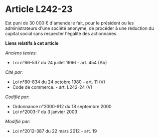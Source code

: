# Article L242-23

Est puni de 30 000 € d'amende le fait, pour le président ou les administrateurs d'une société anonyme, de procéder à une
réduction du capital social sans respecter l'égalité des actionnaires.

**Liens relatifs à cet article**

_Anciens textes_:

  - Loi n°66-537 du 24 juillet 1966 - art. 454 (Ab)

_Cité par_:

  - Loi n°80-834 du 24 octobre 1980 - art. 11 (V)
  - Code de commerce. - art. L242-24 (V)

_Codifié par_:

  - Ordonnance n°2000-912 du 18 septembre 2000
  - Loi n°2003-7 du 3 janvier 2003

_Modifié par_:

  - Loi n°2012-387 du 22 mars 2012 - art. 19
